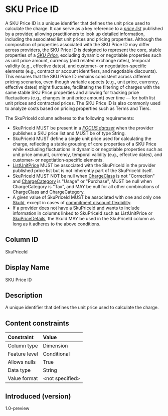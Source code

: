 # SKU Price ID

A SKU Price ID is a unique identifier that defines the unit price used to calculate the charge. It can serve as a key reference to a [*price list*](#glossary:price-list) published by a provider, allowing practitioners to look up detailed information, including the associated list unit prices and pricing properties. Although the composition of properties associated with the SKU Price ID may differ across providers, the SKU Price ID is designed to represent the core, stable properties of a [*SKU Price*](#glossary:sku-price), excluding dynamic or negotiable properties such as unit price amount, currency (and related exchange rates), temporal validity (e.g., effective dates), and customer- or negotiation-specific elements (e.g., contract or account identifiers, and negotiable discounts). This ensures that the SKU Price ID remains consistent across different pricing scenarios, even though variable aspects (e.g., unit price, currency, effective dates) might fluctuate, facilitating the filtering of charges with the same stable SKU Price properties and allowing for tracking price fluctuations (e.g., changes in unit price amount) over time — for both list unit prices and contracted prices. The SKU Price ID is also commonly used to analyze costs based on pricing properties such as Terms and Tiers.

The SkuPriceId column adheres to the following requirements:

* SkuPriceId MUST be present in a [*FOCUS dataset*](#glossary:FOCUS-dataset) when the provider publishes a SKU price list and MUST be of type String.
* SkuPriceId MUST define a single unit price used for calculating the charge, reflecting a stable grouping of core properties of a SKU Price while excluding fluctuations in dynamic or negotiable properties such as unit price amount, currency, temporal validity (e.g., effective dates), and customer- or negotiation-specific elements.
* [ListUnitPrice](#listunitprice) MUST be associated with the SkuPriceId in the provider published price list but is not inherently part of the SkuPriceId itself.
* SkuPriceId MUST NOT be null when [ChargeClass](#chargeclass) is not "Correction" and [ChargeCategory](#chargecategory) is "Usage" or "Purchase", MUST be null when ChargeCategory is "Tax", and MAY be null for all other combinations of ChargeClass and ChargeCategory.
* A given value of SkuPriceId MUST be associated with one and only one [SkuId](#skuid), except in cases of [commitment discount flexibility](#glossary:commitment-discount-flexibility).
* If a provider does not have a SkuPriceId and wants to include information in columns linked to SkuPriceId such as ListUnitPrice or [SkuPriceDetails](#skupricedetails), the SkuId MAY be used in the SkuPriceId column as long as it adheres to the above conditions.

## Column ID

SkuPriceId

## Display Name

SKU Price ID

## Description

A unique identifier that defines the unit price used to calculate the charge.

## Content constraints

| Constraint       | Value          |
| :--------------- | :------------- |
| Column type      | Dimension      |
| Feature level    | Conditional    |
| Allows nulls     | True           |
| Data type        | String         |
| Value format     | \<not specified> |

## Introduced (version)

1.0-preview

